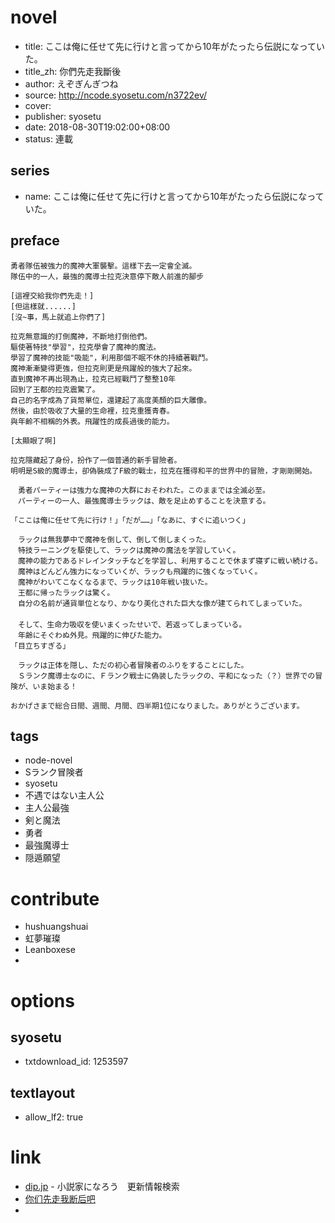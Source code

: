 # novel

- title: ここは俺に任せて先に行けと言ってから10年がたったら伝説になっていた。
- title_zh: 你們先走我斷後
- author: えぞぎんぎつね
- source: http://ncode.syosetu.com/n3722ev/
- cover:
- publisher: syosetu
- date: 2018-08-30T19:02:00+08:00
- status: 連載

## series

- name: ここは俺に任せて先に行けと言ってから10年がたったら伝説になっていた。

## preface


```
勇者隊伍被強力的魔神大軍襲擊。這樣下去一定會全滅。  
隊伍中的一人，最強的魔導士拉克決意停下敵人前進的腳步  

[這裡交給我你們先走！]  
[但這樣就......]  
[沒~事，馬上就追上你們了]  

拉克無意識的打倒魔神，不斷地打倒他們。  
驅使著特技"學習"，拉克學會了魔神的魔法。  
學習了魔神的技能"吸能"，利用那個不眠不休的持續著戰鬥。  
魔神漸漸變得更強，但拉克則更是飛躍般的強大了起來。  
直到魔神不再出現為止，拉克已經戰鬥了整整10年  
回到了王都的拉克震驚了。  
自己的名字成為了貨幣單位，還建起了高度美顏的巨大雕像。  
然後，由於吸收了大量的生命裡，拉克重獲青春。  
與年齡不相稱的外表。飛躍性的成長過後的能力。  

[太顯眼了啊]  

拉克隱藏起了身份，扮作了一個普通的新手冒險者。  
明明是S級的魔導士，卻偽裝成了F級的戰士，拉克在獲得和平的世界中的冒險，才剛剛開始。

　勇者パーティーは強力な魔神の大群におそわれた。このままでは全滅必至。
　パーティーの一人、最強魔導士ラックは、敵を足止めすることを決意する。

「ここは俺に任せて先に行け！」「だが……」「なあに、すぐに追いつく」

　ラックは無我夢中で魔神を倒して、倒して倒しまくった。
　特技ラーニングを駆使して、ラックは魔神の魔法を学習していく。
　魔神の能力であるドレインタッチなどを学習し、利用することで休まず寝ずに戦い続ける。
　魔神はどんどん強力になっていくが、ラックも飛躍的に強くなっていく。
　魔神がわいてこなくなるまで、ラックは10年戦い抜いた。
　王都に帰ったラックは驚く。
　自分の名前が通貨単位となり、かなり美化された巨大な像が建てられてしまっていた。
　
　そして、生命力吸収を使いまくったせいで、若返ってしまっている。
　年齢にそぐわぬ外見。飛躍的に伸びた能力。
「目立ちすぎる」

　ラックは正体を隠し、ただの初心者冒険者のふりをすることにした。
　Ｓランク魔導士なのに、Ｆランク戦士に偽装したラックの、平和になった（？）世界での冒険が、いま始まる！

おかげさまで総合日間、週間、月間、四半期1位になりました。ありがとうございます。
```

## tags

- node-novel
- Sランク冒険者
- syosetu
- 不遇ではない主人公
- 主人公最強
- 剣と魔法
- 勇者
- 最強魔導士
- 隠遁願望

# contribute

- hushuangshuai
- 虹夢璀璨
- Leanboxese
- 

# options

## syosetu

- txtdownload_id: 1253597

## textlayout

- allow_lf2: true

# link

- [dip.jp](https://narou.dip.jp/search.php?text=n3722ev&novel=all&genre=all&new_genre=all&length=0&down=0&up=100) - 小説家になろう　更新情報検索
- [你们先走我断后吧](https://tieba.baidu.com/f?kw=%E4%BD%A0%E4%BB%AC%E5%85%88%E8%B5%B0%E6%88%91%E6%96%AD%E5%90%8E&ie=utf-8&tp=0 "你们先走我断后")
- 

